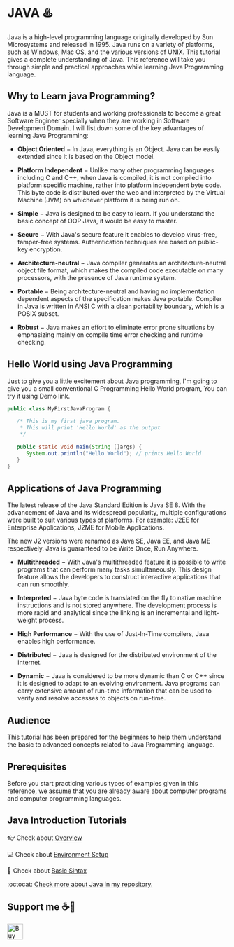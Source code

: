 # JAVA ♨️

Java is a high-level programming language originally developed by Sun Microsystems and released in 1995. Java runs on a variety of platforms, such as Windows, Mac OS, and the various versions of UNIX. This tutorial gives a complete understanding of Java. This reference will take you through simple and practical approaches while learning Java Programming language.

## Why to Learn java Programming?

Java is a MUST for students and working professionals to become a great Software Engineer specially when they are working in Software Development Domain. I will list down some of the key advantages of learning Java Programming:

- **Object Oriented** − In Java, everything is an Object. Java can be easily extended since it is based on the Object model.

- **Platform Independent** − Unlike many other programming languages including C and C++, when Java is compiled, it is not compiled into platform specific machine, rather into platform independent byte code. This byte code is distributed over the web and interpreted by the Virtual Machine (JVM) on whichever platform it is being run on.

- **Simple** − Java is designed to be easy to learn. If you understand the basic concept of OOP Java, it would be easy to master.

- **Secure** − With Java's secure feature it enables to develop virus-free, tamper-free systems. Authentication techniques are based on public-key encryption.

- **Architecture-neutral** − Java compiler generates an architecture-neutral object file format, which makes the compiled code executable on many processors, with the presence of Java runtime system.

- **Portable** − Being architecture-neutral and having no implementation dependent aspects of the specification makes Java portable. Compiler in Java is written in ANSI C with a clean portability boundary, which is a POSIX subset.

- **Robust** − Java makes an effort to eliminate error prone situations by emphasizing mainly on compile time error checking and runtime checking.

## Hello World using Java Programming

Just to give you a little excitement about Java programming, I'm going to give you a small conventional C Programming Hello World program, You can try it using Demo link.

```java
public class MyFirstJavaProgram {

   /* This is my first java program.
    * This will print 'Hello World' as the output
    */

   public static void main(String []args) {
      System.out.println("Hello World"); // prints Hello World
   }
}
```

## Applications of Java Programming

The latest release of the Java Standard Edition is Java SE 8. With the advancement of Java and its widespread popularity, multiple configurations were built to suit various types of platforms. For example: J2EE for Enterprise Applications, J2ME for Mobile Applications.

The new J2 versions were renamed as Java SE, Java EE, and Java ME respectively. Java is guaranteed to be Write Once, Run Anywhere.

- **Multithreaded** − With Java's multithreaded feature it is possible to write programs that can perform many tasks simultaneously. This design feature allows the developers to construct interactive applications that can run smoothly.

- **Interpreted** − Java byte code is translated on the fly to native machine instructions and is not stored anywhere. The development process is more rapid and analytical since the linking is an incremental and light-weight process.

- **High Performance** − With the use of Just-In-Time compilers, Java enables high performance.

- **Distributed** − Java is designed for the distributed environment of the internet.

- **Dynamic** − Java is considered to be more dynamic than C or C++ since it is designed to adapt to an evolving environment. Java programs can carry extensive amount of run-time information that can be used to verify and resolve accesses to objects on run-time.

## Audience

This tutorial has been prepared for the beginners to help them understand the basic to advanced concepts related to Java Programming language.

## Prerequisites

Before you start practicing various types of examples given in this reference, we assume that you are already aware about computer programs and computer programming languages.

## Java Introduction Tutorials

👓 Check about [Overview](Introduction/)

💻 Check about [Environment Setup](Introduction/EnvironmentSetup.md)

📕 Check about [Basic Sintax](Introduction/BasicSintax.md)

:octocat: [Check more about Java in my repository.](https://github.com/FernandoCalmet/Java)

## Support me ☕💖

<a href='https://ko-fi.com/fernandocalmet' target='_blank'>
  <img height='36' style='border:0px;height:36px;' src='https://az743702.vo.msecnd.net/cdn/kofi3.png?v=2' border='0' alt='Buy Me a Coffee at ko-fi.com' />
</a>